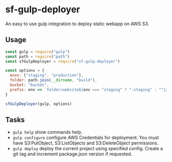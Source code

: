 # sf-gulp-deployer

An easy to use gulp integration to deploy static webapp on AWS S3.

## Usage

```javascript
const gulp = require("gulp")
const path = require("path")
const sfGulpDeployer = require("sf-gulp-deployer")

const options = {
  envs: ["staging", "production"],
  folder: path.join(__dirname, "build"),
  bucket: "bucket",
  prefix: env => `folder/website${env === "staging" ? "-staging" : ""}/app`
}

sfGulpDeployer(gulp, options)
```

## Tasks

- `gulp help` show commands help.
- `gulp configure` configure AWS Credentials for deployment. You must have S3:PutObject, S3:ListObjects and S3:DeleteObject permissions.
- `gulp deploy` deploy the current project using specified config. Create a git tag and increment package.json version if requested.
